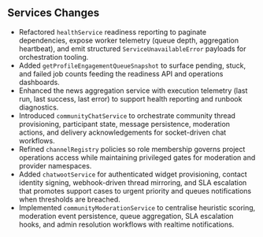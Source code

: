 ## Services Changes

- Refactored `healthService` readiness reporting to paginate dependencies, expose worker telemetry (queue depth, aggregation heartbeat), and emit structured `ServiceUnavailableError` payloads for orchestration tooling.
- Added `getProfileEngagementQueueSnapshot` to surface pending, stuck, and failed job counts feeding the readiness API and operations dashboards.
- Enhanced the news aggregation service with execution telemetry (last run, last success, last error) to support health reporting and runbook diagnostics.
- Introduced `communityChatService` to orchestrate community thread provisioning, participant state, message persistence, moderation actions, and delivery acknowledgements for socket-driven chat workflows.
- Refined `channelRegistry` policies so role membership governs project operations access while maintaining privileged gates for moderation and provider namespaces.
- Added `chatwootService` for authenticated widget provisioning, contact identity signing, webhook-driven thread mirroring, and SLA escalation that promotes support cases to urgent priority and queues notifications when thresholds are breached.
- Implemented `communityModerationService` to centralise heuristic scoring, moderation event persistence, queue aggregation, SLA escalation hooks, and admin resolution workflows with realtime notifications.
